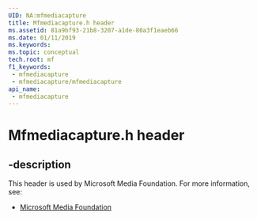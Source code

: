 ```yaml
---
UID: NA:mfmediacapture
title: Mfmediacapture.h header
ms.assetid: 81a9bf93-21b8-3207-a1de-80a3f1eaeb66
ms.date: 01/11/2019
ms.keywords: 
ms.topic: conceptual
tech.root: mf
f1_keywords:
 - mfmediacapture
 - mfmediacapture/mfmediacapture
api_name:
 - mfmediacapture
---
```


# Mfmediacapture.h header


## -description

This header is used by Microsoft Media Foundation. For more information, see:

- [Microsoft Media Foundation](../_mf/index.md)

